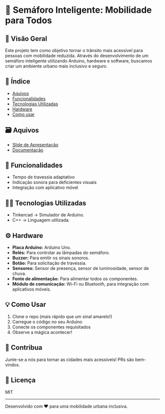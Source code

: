 
# 🚦 Semáforo Inteligente: Mobilidade para Todos

## 🌟 Visão Geral

Este projeto tem como objetivo tornar o trânsito mais acessível para pessoas com mobilidade reduzida. Através do desenvolvimento de um semáforo inteligente utilizando Arduino, hardware e software, buscamos criar um ambiente urbano mais inclusivo e seguro.

## 📇 Índice

- [Aquivos](#arquivos)
- [Funcionalidades](#funcionalidades)
- [Tecnologias Utilizadas](#tecnologias-utilizadas)
- [Hardware](#hardware)
- [Como usar](#como-usar)

## 🗃️ Aquivos
- [Slide de Apresentação](https://www.canva.com/design/DAGQml6kZRA/itK2R0OD-qjY3XkfpKP72Q/edit?utm_content=DAGQml6kZRA&utm_campaign=designshare&utm_medium=link2&utm_source=sharebutton)
- [Documentação](https://docs.google.com/document/d/1R13ocuJrtPm3Y62L8yrXpyDy5CvzIHFPy4bCkXwBQOo/edit?usp=sharing)


## 🚀 Funcionalidades

- Tempo de travessia adaptativo
- Indicação sonora para deficientes visuais
- Integração com aplicativo móvel

## 👨‍💻 Tecnologias Utilizadas
- Tinkercad -> Simulador de Arduino.
- C++ -> Linguagem utilizada.

## ⚙️ Hardware

* **Placa Arduino:** Arduino Uno.
* **Relés:** Para controlar as lâmpadas do semáforo.
* **Buzzer:** Para emitir os sinais sonoros.
* **Botão:** Para solicitação de travessia.
* **Sensores:** Sensor de presença, sensor de luminosidade, sensor de chuva.
* **Fonte de alimentação:** Para alimentar todos os componentes.
* **Módulo de comunicação:** Wi-Fi ou Bluetooth, para integração com aplicativos móveis.

## 💡 Como Usar

1. Clone o repo (mais rápido que um sinal amarelo!)
2. Carregue o código no seu Arduino
3. Conecte os componentes requisitados
4. Observe a mágica acontecer!

## 🤝 Contribua

Junte-se a nós para tornar as cidades mais acessíveis! PRs são bem-vindos.

## 📜 Licença

MIT

---

Desenvolvido com ❤️ para uma mobilidade urbana inclusiva.
